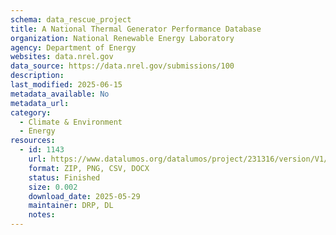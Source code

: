 ```yaml
---
schema: data_rescue_project 
title: A National Thermal Generator Performance Database
organization: National Renewable Energy Laboratory
agency: Department of Energy
websites: data.nrel.gov
data_source: https://data.nrel.gov/submissions/100
description: 
last_modified: 2025-06-15
metadata_available: No
metadata_url: 
category:
  - Climate & Environment 
  - Energy 
resources:
  - id: 1143
    url: https://www.datalumos.org/datalumos/project/231316/version/V1/view
    format: ZIP, PNG, CSV, DOCX
    status: Finished
    size: 0.002
    download_date: 2025-05-29
    maintainer: DRP, DL
    notes: 
---
```

